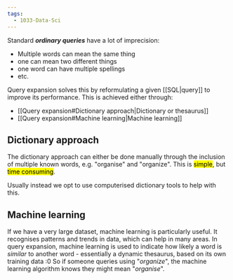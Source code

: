 ```yaml
---
tags:
  - 1033-Data-Sci
---
```

Standard ***ordinary queries*** have a lot of imprecision:

- Multiple words can mean the same thing
- one can mean two different things
- one word can have multiple spellings
- etc.

Query expansion solves this by reformulating a given [[SQL|query]] to improve its performance.
This is achieved either through:

- [[Query expansion#Dictionary approach|Dictionary or thesaurus]]
- [[Query expansion#Machine learning|Machine learning]]

## Dictionary approach
The dictionary approach can either be done manually through the inclusion of multiple known words, e.g. "organise" and "organize". This is <mark class="hltr-green">simple</mark>, but <mark class="hltr-red">time consuming</mark>.

Usually instead we opt to use computerised dictionary tools to help with this.

## Machine learning
If we have a very large dataset, machine learning is particularly useful. It recognises patterns and trends in data, which can help in many areas. 
In query expansion, machine learning is used to indicate how likely a word is *similar* to another word - essentially a dynamic thesaurus, based on its own training data :0
So if someone queries using "*organize*", the machine learning algorithm knows they might mean "*organise*".